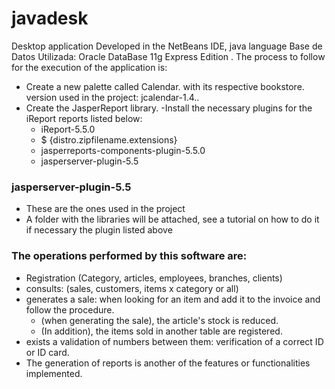 # javadesk
Desktop application Developed in the NetBeans IDE, java language
Base de Datos Utilizada: Oracle DataBase 11g Express Edition .
The process to follow for the execution of the application is:
 
- Create a new palette called Calendar. with its respective bookstore. version used in the project: jcalendar-1.4..
- Create the JasperReport library.
-Install the necessary plugins for the iReport reports listed below:
  - iReport-5.5.0
  - $ {distro.zipfilename.extensions}
  - jasperreports-components-plugin-5.5.0
  - jasperserver-plugin-5.5

### jasperserver-plugin-5.5
  - These are the ones used in the project
  - A folder with the libraries will be attached, see a tutorial on how to do it if necessary the plugin listed above
  
### The operations performed by this software are:
- Registration (Category, articles, employees, branches, clients)
- consults: (sales, customers, items x category or all)
- generates a sale: when looking for an item and add it to the invoice and follow the procedure.
   - (when generating the sale), the article's stock is reduced.
   - (In addition), the items sold in another table are registered.
- exists a validation of numbers between them: verification of a correct ID or ID card.
- The generation of reports is another of the features or functionalities implemented.
